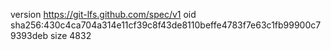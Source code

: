 version https://git-lfs.github.com/spec/v1
oid sha256:430c4ca704a314e11cf39c8f43de8110beffe4783f7e63c1fb99900c79393deb
size 4832
